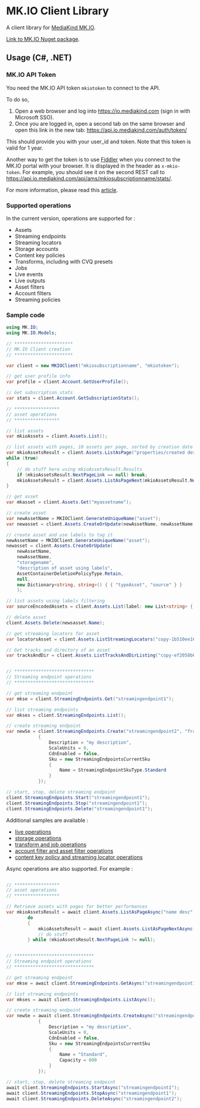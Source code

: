 # MK.IO Client Library

A client library for [MediaKind MK.IO](https://io.mediakind.com/).

[Link to MK.IO Nuget package](https://www.nuget.org/packages/MK.IO).

## Usage (C#, .NET)

### MK.IO API Token

You need the MK.IO API token `mkiotoken` to connect to the API.

To do so,

1. Open a web browser and log into https://io.mediakind.com (sign in with Microsoft SSO).
1. Once you are logged in, open a second tab on the same browser and open this link in the new tab: https://api.io.mediakind.com/auth/token/

This should provide you with your user_id and token. Note that this token is valid for 1 year.

Another way to get the token is to use [Fiddler](https://www.telerik.com/fiddler) when you connect to the MK.IO portal with your browser.
It is displayed in the header as `x-mkio-token`. For example, you should see it on the second REST call to https://api.io.mediakind.com/api/ams/mkiosubscriptionname/stats/.

For more information, please read this [article](https://support.mediakind.com/portal/en/kb/articles/how-to-use-mkio-apis-step-by-step).

### Supported operations

In the current version, operations are supported for :

- Assets
- Streaming endpoints
- Streaming locators
- Storage accounts
- Content key policies
- Transforms, including with CVQ presets
- Jobs
- Live events
- Live outputs
- Asset filters
- Account filters
- Streaming policies

### Sample code

```csharp
using MK.IO;
using MK.IO.Models;

// **********************
// MK.IO Client creation
// **********************

var client = new MKIOClient("mkiosubscriptionname", "mkiotoken");

// get user profile info
var profile = client.Account.GetUserProfile();

// Get subscription stats
var stats = client.Account.GetSubscriptionStats();

// *****************
// asset operations
// *****************

// list assets
var mkioAssets = client.Assets.List();

// list assets with pages, 10 assets per page, sorted by creation date
var mkioAssetsResult = client.Assets.ListAsPage("properties/created desc", null, 10);
while (true)
{
    // do stuff here using mkioAssetsResult.Results
    if (mkioAssetsResult.NextPageLink == null) break;
    mkioAssetsResult = client.Assets.ListAsPageNext(mkioAssetsResult.NextPageLink);
}

// get asset
var mkasset = client.Assets.Get("myassetname");

// create asset
var newAssetName = MKIOClient.GenerateUniqueName("asset");
var newasset = client.Assets.CreateOrUpdate(newAssetName, newAssetName, "storagename", "description of my asset");

// create asset and use labels to tag it
newAssetName = MKIOClient.GenerateUniqueName("asset");
newasset = client.Assets.CreateOrUpdate(
    newAssetName,
    newAssetName,
    "storagename",
    "description of asset using labels",
    AssetContainerDeletionPolicyType.Retain,
    null,
    new Dictionary<string, string>() { { "typeAsset", "source" } }
    );

// list assets using labels filtering
var sourceEncodedAssets = client.Assets.List(label: new List<string> { "typeAsset=source" });

// delete asset
client.Assets.Delete(newsasset.Name);

// get streaming locators for asset
var locatorsAsset = client.Assets.ListStreamingLocators("copy-1b510ee166");

// Get tracks and directory of an asset
var tracksAndDir = client.Assets.ListTracksAndDirListing("copy-ef2058b692");


// ******************************
// Streaming endpoint operations
// ******************************

// get streaming endpoint
var mkse = client.StreamingEndpoints.Get("streamingendpoint1");

// list streaming endpoints
var mkses = client.StreamingEndpoints.List();

// create streaming endpoint
var newSe = client.StreamingEndpoints.Create("streamingendpoint2", "francecentral", new StreamingEndpointProperties
            {
                Description = "my description",
                ScaleUnits = 0,
                CdnEnabled = false,
                Sku = new StreamingEndpointsCurrentSku
                {
                    Name = StreamingEndpointSkuType.Standard
                }
            });

// start, stop, delete streaming endpoint
client.StreamingEndpoints.Start("streamingendpoint1");
client.StreamingEndpoints.Stop("streamingendpoint1");
client.StreamingEndpoints.Delete("streamingendpoint1");
```

Additional samples are available :

- [live operations](https://github.com/xpouyat/MK.IO/blob/master/SampleLiveOperations.md) 
- [storage operations](https://github.com/xpouyat/MK.IO/blob/master/SampleStorageOperations.md)
- [transform and job operations](https://github.com/xpouyat/MK.IO/blob/master/SampleTransformAndJobOperations.md)
- [account filter and asset filter operations](https://github.com/xpouyat/MK.IO/blob/master/SampleFilterOperations.md)
- [content key policy and streaming locator operations](https://github.com/xpouyat/MK.IO/blob/master/SampleContentKeyPolicyOperations.md)


Async operations are also supported. For example :

```csharp

// *****************
// asset operations
// *****************

// Retrieve assets with pages for better performances
var mkioAssetsResult = await client.Assets.ListAsPageAsync("name desc", 10);
        do
        {
            mkioAssetsResult = await client.Assets.ListAsPageNextAsync(mkioAssetsResult.NextPageLink);
            // do stuff
        } while (mkioAssetsResult.NextPageLink != null);


// ******************************
// Streaming endpoint operations
// ******************************

// get streaming endpoint
var mkse = await client.StreamingEndpoints.GetAsync("streamingendpoint1");

// list streaming endpoints
var mkses = await client.StreamingEndpoints.ListAsync();

// create streaming endpoint
var newSe = await client.StreamingEndpoints.CreateAsync("streamingendpoint2", "francecentral", new StreamingEndpointProperties
            {
                Description = "my description",
                ScaleUnits = 0,
                CdnEnabled = false,
                Sku = new StreamingEndpointsCurrentSku
                {
                    Name = "Standard",
                    Capacity = 600
                }
            });

// start, stop, delete streaming endpoint
await client.StreamingEndpoints.StartAsync("streamingendpoint1");
await client.StreamingEndpoints.StopAsync("streamingendpoint1");
await client.StreamingEndpoints.DeleteAsync("streamingendpoint2");

```
